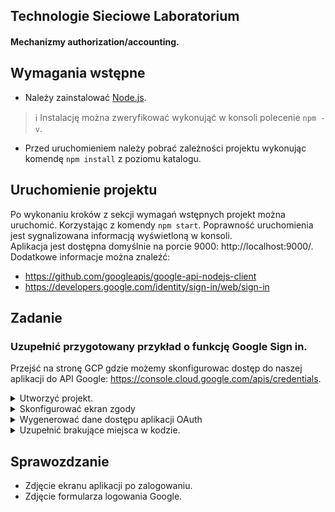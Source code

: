 Technologie Sieciowe Laboratorium
---
#### Mechanizmy authorization/accounting.

## Wymagania wstępne

- Należy zainstalować [Node.js](https://nodejs.org/en/download/).
> :information_source: Instalację można zweryfikować wykonująć w konsoli polecenie `npm -v`. 
- Przed uruchomieniem należy pobrać zależności projektu wykonując komendę `npm install` z poziomu katalogu.

## Uruchomienie projektu

Po wykonaniu kroków z sekcji wymagań wstępnych projekt można uruchomić. Korzystając z komendy `npm start`.
Poprawność uruchomienia jest sygnalizowana informacją wyświetloną w konsoli.
</br>
Aplikacja jest dostępna domyślnie na porcie 9000: http://localhost:9000/.
Dodatkowe informacje można znaleźć: 
- https://github.com/googleapis/google-api-nodejs-client
- https://developers.google.com/identity/sign-in/web/sign-in

## Zadanie

### Uzupełnić przygotowany przykład o funkcję Google Sign in.

Przejść na stronę GCP gdzie możemy skonfigurowac dostęp do naszej aplikacji do API Google: https://console.cloud.google.com/apis/credentials.

<details>
<summary>Utworzyć projekt.</summary>

1. Wybrać opcję *Wybierz projekt*
      ![project.png](doc/project.png)
2. Utworzyć nowy projekt.
   ![project2.png](doc/project2.png)
3. Uzupełnić dane projektu i kliknąć utwórz.
   ![project3.png](doc/project3.png)
4. Wybrać utworzony projekt.
   ![project4.png](doc/project4.png)

</details>

<details>
<summary>Skonfigurować ekran zgody</summary>

1. Wypełnić podstawowe infomracje.
   ![consnet.png](doc/consent.png)
   ![consnet2.png](doc/consent2.png)
2. Dodać zakres uprawnień
   ![consnet3.png](doc/consent3.png)
   ![consnet4.png](doc/consent4.png)
   ![consnet5.png](doc/consent5.png)
   ![consnet6.png](doc/consent6.png)

</details>

<details>
<summary>Wygenerować dane dostępu aplikacji OAuth</summary>

1. Utworzyć nowe dane dostępowe.
   ![credentials.png](doc/credentials.png)
2. Dodać niezbędne dane.
   ![credentials2.png](doc/credentials2.png)
3. Zapisać wygenerowane dane dostępowe (`Client ID`)
   ![credentials3.png](doc/credentials3.png)
</details>

<details>
<summary>Uzupełnić brakujące miejsca w kodzie.</summary>

      
`main.pug` - lina 5, 33, 52

<details>
<summary>Linia 33</summary>

   ```javascript
      const token =  googleUser.getAuthResponse().id_token;   
   ```
</details>
      
`index.js` - linia 16, 65

<details>
<summary>Linia 65</summary>

   ```javascript
    return await oAuth2Client.verifyIdToken({
      idToken: idToken,
      audience: clientId
    })   
   ```
      
</details>
      

</details>

## Sprawozdzanie 

- Zdjęcie ekranu aplikacji po zalogowaniu.
- Zdjęcie formularza logowania Google.
